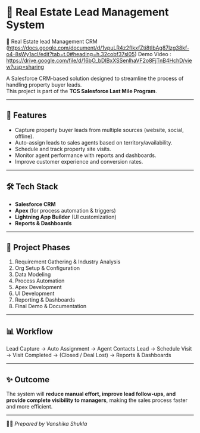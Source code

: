# 🏡 Real Estate Lead Management System

📄 Real Estate lead Management CRM (https://docs.google.com/document/d/1vpuLR4z2flkxfZti8tIbAg87lzg38kf-o4-8sWy1acI/edit?tab=t.0#heading=h.32cobf37sl05)
Demo Video : https://drive.google.com/file/d/16bO_bDIBxXSSenlhaVF2o8FjTnB4HchD/view?usp=sharing


A Salesforce CRM-based solution designed to streamline the process of handling property buyer leads.  
This project is part of the **TCS Salesforce Last Mile Program**.  

---

## 📌 Features
- Capture property buyer leads from multiple sources (website, social, offline).  
- Auto-assign leads to sales agents based on territory/availability.  
- Schedule and track property site visits.  
- Monitor agent performance with reports and dashboards.  
- Improve customer experience and conversion rates.  

---

## 🛠️ Tech Stack
- **Salesforce CRM**  
- **Apex** (for process automation & triggers)  
- **Lightning App Builder** (UI customization)  
- **Reports & Dashboards**  

---

## 🚀 Project Phases
1. Requirement Gathering & Industry Analysis  
2. Org Setup & Configuration  
3. Data Modeling  
4. Process Automation  
5. Apex Development  
6. UI Development  
7. Reporting & Dashboards  
8. Final Demo & Documentation  

---

## 📊 Workflow
Lead Capture → Auto Assignment → Agent Contacts Lead → Schedule Visit → Visit Completed → (Closed / Deal Lost) → Reports & Dashboards  

---

## ✨ Outcome
The system will **reduce manual effort, improve lead follow-ups, and provide complete visibility to managers**, making the sales process faster and more efficient.  

---

👩‍💻 *Prepared by Vanshika Shukla*
